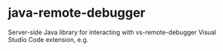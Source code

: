 # java-remote-debugger
Server-side Java library for interacting with vs-remote-debugger Visual Studio Code extension, e.g.
